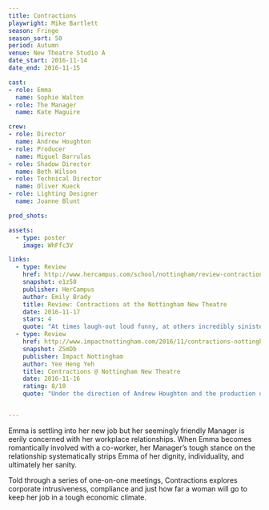 ```yaml
---
title: Contractions
playwright: Mike Bartlett
season: Fringe
season_sort: 50
period: Autumn
venue: New Theatre Studio A
date_start: 2016-11-14
date_end: 2016-11-15

cast:
- role: Emma
  name: Sophie Walton
- role: The Manager
  name: Kate Maguire

crew:
- role: Director
  name: Andrew Houghton
- role: Producer
  name: Miguel Barrulas
- role: Shadow Director
  name: Beth Wilson
- role: Technical Director
  name: Oliver Kueck
- role: Lighting Designer
  name: Joanne Blunt

prod_shots:

assets:
  - type: poster
    image: WhFfc3V

links:
  - type: Review
    href: http://www.hercampus.com/school/nottingham/review-contractions-nottingham-new-theatre
    snapshot: e1z58
    publisher: HerCampus 
    author: Emily Brady
    title: Review: Contractions at the Nottingham New Theatre
    date: 2016-11-17
    stars: 4
    quote: "At times laugh-out loud funny, at others incredibly sinister, Contractions is a thought-provoking and enthralling production courtesy of the Nottingham New Theatre."
  - type: Review
    href: http://www.impactnottingham.com/2016/11/contractions-nottingham-new-theatre/
    snapshot: ZSmDb
    publisher: Impact Nottingham
    author: Yee Heng Yeh
    title: Contractions @ Nottingham New Theatre
    date: 2016-11-16
    rating: 8/10
    quote: "Under the direction of Andrew Houghton and the production of Miguel Barrulas, the rapid-fire exchanges and repetition of phrases are brought to life as entertaining, almost rhythmic dialogue."


---
```


Emma is settling into her new job but her seemingly friendly Manager is eerily concerned with her workplace relationships. When Emma becomes romantically involved with a co-worker, her Manager’s tough stance on the relationship systematically strips Emma of her dignity, individuality, and ultimately her sanity.

Told through a series of one-on-one meetings, Contractions explores corporate intrusiveness, compliance and just how far a woman will go to keep her job in a tough economic climate.